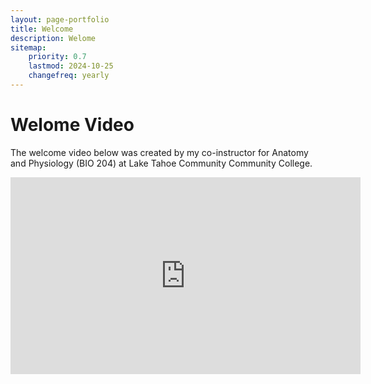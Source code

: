 ```yaml
---
layout: page-portfolio
title: Welcome
description: Welome
sitemap:
    priority: 0.7
    lastmod: 2024-10-25
    changefreq: yearly
---
```


# Welome Video

The welcome video below was created by my co-instructor for Anatomy and Physiology (BIO 204) at Lake Tahoe Community Community College. 

<iframe width="560" height="315" src="https://www.youtube.com/embed/mQKptphUSJo?si=vf1B89LVO8eWMDWI" title="YouTube video player" frameborder="0" allow="accelerometer; autoplay; clipboard-write; encrypted-media; gyroscope; picture-in-picture; web-share" referrerpolicy="strict-origin-when-cross-origin" allowfullscreen></iframe>

